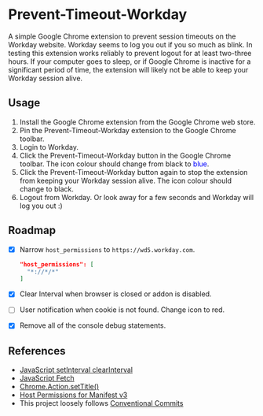# Prevent-Timeout-Workday

A simple Google Chrome extension to prevent session timeouts on the Workday website. Workday seems to log you out if you so much as blink. In testing this extension works reliably to prevent logout for at least two-three hours. If your computer goes to sleep, or if Google Chrome is inactive for a significant period of time, the extension will likely not be able to keep your Workday session alive.

## Usage

1. Install the Google Chrome extension from the Google Chrome web store.
2. Pin the Prevent-Timeout-Workday extension to the Google Chrome toolbar.
3. Login to Workday.
4. Click the Prevent-Timeout-Workday button in the Google Chrome toolbar. The icon colour should change from black to <span style="color:blue">blue</span>.
5. Click the Prevent-Timeout-Workday button again to stop the extension from keeping your Workday session alive. The icon colour should change to black.
6. Logout from Workday. Or look away for a few seconds and Workday will log you out :)

## Roadmap

- [x] Narrow `host_permissions` to `https://wd5.workday.com`.

  ```json
  "host_permissions": [
    "*://*/*"
  ]
  ```

- [x] Clear Interval when browser is closed or addon is disabled.
- [ ] User notification when cookie is not found. Change icon to red.
- [x] Remove all of the console debug statements.

## References

- [JavaScript setInterval clearInterval](https://developer.mozilla.org/en-US/docs/Web/API/setInterval)
- [JavaScript Fetch](https://developer.mozilla.org/en-US/docs/Web/API/Fetch_API/Using_Fetch)
- [Chrome.Action.setTitle()](https://developer.mozilla.org/en-US/docs/Mozilla/Add-ons/WebExtensions/API/browserAction/setTitle)
- [Host Permissions for Manifest v3](https://stackoverflow.com/questions/19124015/chrome-extension-no-permission-for-cookies-at-url)
- This project loosely follows [Conventional Commits](https://www.conventionalcommits.org/en/v1.0.0/)
